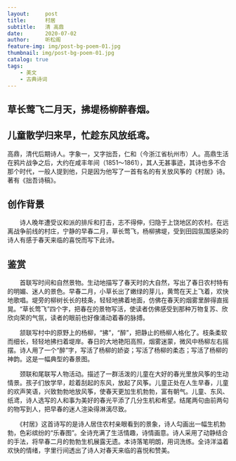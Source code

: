 ```yaml
---
layout:     post
title:      村居
subtitle:   清 高鼎
date:       2020-07-02
author:     听松阁
feature-img: img/post-bg-poem-01.jpg
thumbnail: img/post-bg-poem-01.jpg
catalog: true
tags:
    - 美文
    - 古典诗词
---
```


## 草长莺飞二月天，拂堤杨柳醉春烟。

## 儿童散学归来早，忙趁东风放纸鸢。





高鼎，清代后期诗人。字象一，又字拙吾，仁和（今浙江省杭州市）人。高鼎生活在鸦片战争之后，大约在咸丰年间（1851～1861），其人无甚事迹，其诗也多不合那个时代，一般人提到他，只是因为他写了一首有名的有关放风筝的《村居》诗。著有《拙吾诗稿》。





## 创作背景



　　诗人晚年遭受议和派的排斥和打击，志不得伸，归隐于上饶地区的农村。在远离战争前线的村庄，宁静的早春二月，草长莺飞，杨柳拂堤，受到田园氛围感染的诗人有感于春天来临的喜悦而写下此诗。





## 鉴赏



　　首联写时间和自然景物。生动地描写了春天时的大自然，写出了春日农村特有的明媚、迷人的景色。早春二月，小草长出了嫩绿的芽儿，黄莺在天上飞着，欢快地歌唱。堤旁的柳树长长的枝条，轻轻地拂着地面，仿佛在春天的烟雾里醉得直摇晃。“草长莺飞”四个字，把春在的景物写活，使读者仿佛感受到那种万物复苏、欣欣向荣的气氛，读者的眼前也好像涌动着春的脉搏。



　　颔联写村中的原野上的杨柳，“拂”，“醉”，把静止的杨柳人格化了。枝条柔软而细长，轻轻地拂扫着堤岸。春日的大地艳阳高照，烟雾迷蒙，微风中杨柳左右摇摆。诗人用了一个“醉”字，写活了杨柳的娇姿；写活了杨柳的柔态；写活了杨柳的神韵。这是一幅典型的春景图。



　　颈联和尾联写人物活动。描述了一群活泼的儿童在大好的春光里放风筝的生动情景。孩子们放学早，趁着刮起的东风，放起了风筝。儿童正处在人生早春，儿童的欢声笑语，兴致勃勃地放风筝，使春天更加生机勃勃，富有朝气。儿童、东风、纸鸢，诗人选写的人和事为美好的春光平添了几分生机和希望。结尾两句由前两句的物写到人，把早春的迷人渲染得淋漓尽致。



　　《村居》这首诗写的是诗人居住农村亲眼看到的景象，诗人勾画出一幅生机勃勃，色彩缤纷的“乐春图”。全诗充满了生活情趣，诗情画意。诗人采用了动静结合的手法，将早春二月的勃勃生机展露无遗。本诗落笔明朗，用词洗练。全诗洋溢着欢快的情绪，字里行间透出了诗人对春天来临的喜悦和赞美。
